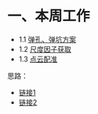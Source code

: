 # 一、本周工作
- 1.1 [弹孔、弹坑方案](https://github.com/Darren-pty/Research/blob/main/Learning%20of%20way/Semester/MiddleStation/1.md)
- 1.2 [尺度因子获取](https://github.com/Darren-pty/Research/blob/main/Learning%20of%20way/Semester/MiddleStation/2.md)
- 1.3 [点云配准](https://github.com/Darren-pty/Research/blob/main/Learning%20of%20way/Semester/MiddleStation/3.md)






思路：
- [链接1](https://blog.csdn.net/peng_258/article/details/129357436?csdn_share_tail=%7B%22type%22%3A%22blog%22%2C%22rType%22%3A%22article%22%2C%22rId%22%3A%22129357436%22%2C%22source%22%3A%22peng_258%22%7D)
- [链接2](https://www.zhihu.com/question/34170804)
